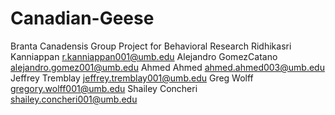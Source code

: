 # Canadian-Geese
Branta Canadensis
Group Project for Behavioral Research
Ridhikasri Kanniappan r.kanniappan001@umb.edu
Alejandro GomezCatano alejandro.gomez001@umb.edu
Ahmed Ahmed ahmed.ahmed003@umb.edu
Jeffrey Tremblay jeffrey.tremblay001@umb.edu
Greg Wolff gregory.wolff001@umb.edu
Shailey Concheri shailey.concheri001@umb.edu
